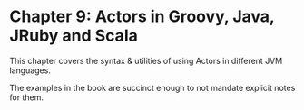 # Chapter 9: Actors in Groovy, Java, JRuby and Scala
This chapter covers the syntax & utilities of using Actors in different JVM languages.

The examples in the book are succinct enough to not mandate explicit notes for them.
